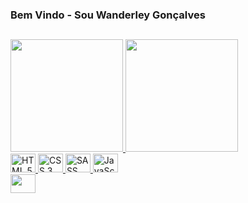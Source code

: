 ### Bem Vindo - Sou Wanderley Gonçalves
##
<div>
  <a href="https://github.com/wanderleygoncalves">
    <img 
      height="180em" 
      src="https://github-readme-stats.vercel.app/api?username=wanderleygoncalves&show_icons=true&theme=blueberry&include_all_commits=true&count_private=true"
    >
    <img 
      height="180em" 
      src="https://github-readme-stats.vercel.app/api/top-langs/?username=wanderleygoncalves&layout=compact&langs_count=7&theme=blueberry"
     >
</div>
  
  <div style="display: inline_block;"<br>
    <img 
       aligin="center" 
       alt="HTML 5" 
       height="30" 
       width="40" 
       src="https://cdn.jsdelivr.net/gh/devicons/devicon/icons/html5/html5-original.svg"
     >
    <img 
      aligin="center" 
      alt="CSS 3" 
      height="30" 
      width="40" 
      src="https://cdn.jsdelivr.net/gh/devicons/devicon/icons/css3/css3-original.svg"
     >  
    <img 
      aligin="center" 
      alt="SASS" 
      height="30" 
      width="40" 
      src="https://cdn.jsdelivr.net/gh/devicons/devicon/icons/sass/sass-original.svg"
     >  
    <img 
      aligin="center" 
      alt="JavaScript" 
      height="30" 
      width="40" 
      src="https://cdn.jsdelivr.net/gh/devicons/devicon/icons/javascript/javascript-original.svg"
     >
   </div>

   <div>
      <a
        href="https://linkedin.com/in/wanderley-g-a8177220b" target"_blank" 
       >
        <img 
         height="30" 
         width="40"
         src="https://cdn.jsdelivr.net/gh/devicons/devicon/icons/linkedin/linkedin-original.svg" target="_blank"
        >
       </a>
   </div>
